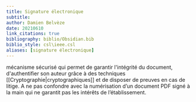 ```yaml
---
title: Signature électronique
subtitle:
author: Damien Belvèze
date: 20210610
link_citations: true
bibliography: biblio/Obsidian.bib
biblio_style: csl\ieee.csl
aliases: [signature électronique]
---
```


mécanisme sécurisé qui permet de garantir l'intégrité du document, d'authentifier son auteur grâce à des techniques [[Cryptographie|cryptographiques]] et de disposer de preuves en cas de litige.
A ne pas confondre avec la numérisation d’un document PDF signé à la main qui ne garantit pas les intérêts de l’établissement.
